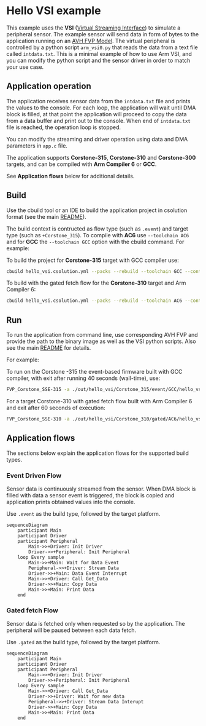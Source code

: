 # Hello VSI example

This example uses the **VSI** ([Virtual Streaming Interface](https://arm-software.github.io/AVH/main/simulation/html/group__arm__vsi.html)) to simulate a peripheral sensor. The example sensor will send data in form of bytes to the application running on an [AVH FVP Model](https://arm-software.github.io/AVH/main/overview/html/index.html). The virtual peripheral is controlled by a python script `arm_vsi0.py` that reads the data from a text file called `intdata.txt`. This is a minimal example of how to use Arm VSI, and you can modify the python script and the sensor driver in order to match your use case.


## Application operation

The application receives sensor data from the `intdata.txt` file and prints the values to the console. For each loop, the application will wait until DMA block is filled, at that point the application will proceed to copy the data from a data buffer and print out to the console. When end of `intdata.txt` file is reached, the operation loop is stopped.

You can modify the streaming and driver operation using data and DMA parameters in `app.c` file.

The application supports **Corstone-315**, **Corstone-310** and **Corstone-300** targets, and can be compiled with **Arm Compiler 6** or **GCC**.

See **Application flows** below for additional details.

## Build

Use the cbuild tool or an IDE to build the application project in csolution format (see the main [README](../README.md)).

The build context is contructed as flow type (such as `.event`) and target type (such as `+Corstone_315`). To compile with **AC6** use `--toolchain AC6` and for **GCC** the `--toolchain GCC` option with the cbuild command. For example:

To build the project for **Corstone-315** target with GCC compiler use:

```bash
cbuild hello_vsi.csolution.yml --packs --rebuild --toolchain GCC --context .event+Corstone_315
```

To build with the gated fetch flow for the **Corstone-310** target and Arm Compiler 6: 

```bash
cbuild hello_vsi.csolution.yml --packs --rebuild --toolchain AC6 --context .gated+Corstone_310
```

## Run

To run the application from command line, use corresponding AVH FVP and provide the path to the binary image as well as the VSI python scripts. Also see the main [README](../README.md) for details.

For example:

To run on the Corstone -315 the event-based firmware built with GCC compiler, with exit after running 40 seconds (wall-time), use:

```bash
FVP_Corstone_SSE-315 -a ./out/hello_vsi/Corstone_315/event/GCC/hello_vsi.elf -C mps4_board.v_path=./source/vsi/data_sensor_py/ --timelimit 40
```

For a target Corstone-310 with gated fetch flow built with Arm Compiler 6 and exit after 60 seconds of execution:

```bash
FVP_Corstone_SSE-310 -a ./out/hello_vsi/Corstone_310/gated/AC6/hello_vsi.axf -C mps3_board.v_path=./source/vsi/data_sensor_py/ --timelimit 40
```


## Application flows

The sections below explain the application flows for the supported build types.

### Event Driven Flow

Sensor data is continuously streamed from the sensor. When DMA block is filled with data a sensor event is triggered, the block is copied and application prints obtained values into the console.

Use `.event` as the build type, followed by the target platform.

```mermaid
sequenceDiagram
    participant Main
    participant Driver
    participant Peripheral
        Main->>+Driver: Init Driver 
        Driver->>+Peripheral: Init Peripheral
    loop Every sample
        Main->>+Main: Wait for Data Event
        Peripheral->>+Driver: Stream Data
        Driver->>+Main: Data Event Interrupt
        Main->>+Driver: Call Get_Data
        Driver->>+Main: Copy Data
        Main->>+Main: Print Data
    end
```

### Gated fetch Flow

Sensor data is fetched only when requested so by the application. The peripheral will be paused between each data fetch.

Use `.gated` as the build type, followed by the target platform.

```mermaid
sequenceDiagram
    participant Main
    participant Driver
    participant Peripheral
        Main->>+Driver: Init Driver 
        Driver->>+Peripheral: Init Peripheral
    loop Every sample 
        Main->>+Driver: Call Get_Data
        Driver->>+Driver: Wait for new data
        Peripheral->>+Driver: Stream Data Interupt
        Driver->>+Main: Copy Data
        Main->>+Main: Print Data
    end
```
